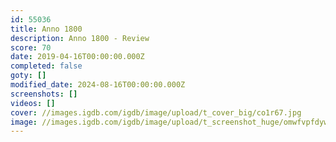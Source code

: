 ```yaml
---
id: 55036
title: Anno 1800
description: Anno 1800 - Review
score: 70
date: 2019-04-16T00:00:00.000Z
completed: false
goty: []
modified_date: 2024-08-16T00:00:00.000Z
screenshots: []
videos: []
cover: //images.igdb.com/igdb/image/upload/t_cover_big/co1r67.jpg
image: //images.igdb.com/igdb/image/upload/t_screenshot_huge/omwfvpfdyw1mz8mbrp1v.jpg
---
```

